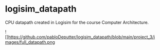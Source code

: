 # logisim_datapath
CPU datapath created in Logisim for the course Computer Architecture.

![]https://github.com/pabloDeputter/logisim_datapath/blob/main/project_3/images/full_datapath.png
